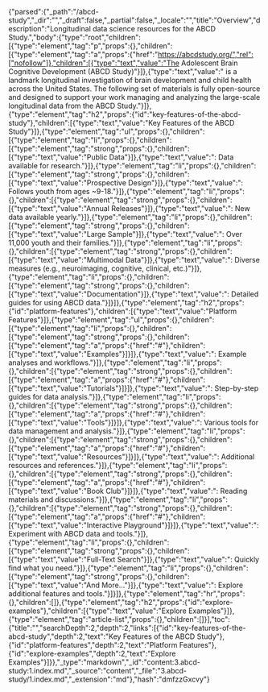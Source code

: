 {"parsed":{"_path":"/abcd-study","_dir":"","_draft":false,"_partial":false,"_locale":"","title":"Overview","description":"Longitudinal data science resources for the ABCD Study.","body":{"type":"root","children":[{"type":"element","tag":"p","props":{},"children":[{"type":"element","tag":"a","props":{"href":"https://abcdstudy.org/","rel":["nofollow"]},"children":[{"type":"text","value":"The Adolescent Brain Cognitive Development (ABCD Study)"}]},{"type":"text","value":" is a landmark longitudinal investigation of brain development and child health across the United States. The following set of materials is fully open-source and designed to support your work managing and analyzing the large-scale longitudinal data from the ABCD Study."}]},{"type":"element","tag":"h2","props":{"id":"key-features-of-the-abcd-study"},"children":[{"type":"text","value":"Key Features of the ABCD Study"}]},{"type":"element","tag":"ul","props":{},"children":[{"type":"element","tag":"li","props":{},"children":[{"type":"element","tag":"strong","props":{},"children":[{"type":"text","value":"Public Data"}]},{"type":"text","value":": Data available for research."}]},{"type":"element","tag":"li","props":{},"children":[{"type":"element","tag":"strong","props":{},"children":[{"type":"text","value":"Prospective Design"}]},{"type":"text","value":": Follows youth from ages ~9-18."}]},{"type":"element","tag":"li","props":{},"children":[{"type":"element","tag":"strong","props":{},"children":[{"type":"text","value":"Annual Releases"}]},{"type":"text","value":": New data available yearly."}]},{"type":"element","tag":"li","props":{},"children":[{"type":"element","tag":"strong","props":{},"children":[{"type":"text","value":"Large Sample"}]},{"type":"text","value":": Over 11,000 youth and their families."}]},{"type":"element","tag":"li","props":{},"children":[{"type":"element","tag":"strong","props":{},"children":[{"type":"text","value":"Multimodal Data"}]},{"type":"text","value":": Diverse measures (e.g., neuroimaging, cognitive, clinical, etc.)"}]},{"type":"element","tag":"li","props":{},"children":[{"type":"element","tag":"strong","props":{},"children":[{"type":"text","value":"Documentation"}]},{"type":"text","value":": Detailed guides for using ABCD data."}]}]},{"type":"element","tag":"h2","props":{"id":"platform-features"},"children":[{"type":"text","value":"Platform Features"}]},{"type":"element","tag":"ul","props":{},"children":[{"type":"element","tag":"li","props":{},"children":[{"type":"element","tag":"strong","props":{},"children":[{"type":"element","tag":"a","props":{"href":"#"},"children":[{"type":"text","value":"Examples"}]}]},{"type":"text","value":": Example analyses and workflows."}]},{"type":"element","tag":"li","props":{},"children":[{"type":"element","tag":"strong","props":{},"children":[{"type":"element","tag":"a","props":{"href":"#"},"children":[{"type":"text","value":"Tutorials"}]}]},{"type":"text","value":": Step-by-step guides for data analysis."}]},{"type":"element","tag":"li","props":{},"children":[{"type":"element","tag":"strong","props":{},"children":[{"type":"element","tag":"a","props":{"href":"#"},"children":[{"type":"text","value":"Tools"}]}]},{"type":"text","value":": Various tools for data management and analysis."}]},{"type":"element","tag":"li","props":{},"children":[{"type":"element","tag":"strong","props":{},"children":[{"type":"element","tag":"a","props":{"href":"#"},"children":[{"type":"text","value":"Resources"}]}]},{"type":"text","value":": Additional resources and references."}]},{"type":"element","tag":"li","props":{},"children":[{"type":"element","tag":"strong","props":{},"children":[{"type":"element","tag":"a","props":{"href":"#"},"children":[{"type":"text","value":"Book Club"}]}]},{"type":"text","value":": Reading materials and discussions."}]},{"type":"element","tag":"li","props":{},"children":[{"type":"element","tag":"strong","props":{},"children":[{"type":"element","tag":"a","props":{"href":"#"},"children":[{"type":"text","value":"Interactive Playground"}]}]},{"type":"text","value":": Experiment with ABCD data and tools."}]},{"type":"element","tag":"li","props":{},"children":[{"type":"element","tag":"strong","props":{},"children":[{"type":"text","value":"Full-Text Search"}]},{"type":"text","value":": Quickly find what you need."}]},{"type":"element","tag":"li","props":{},"children":[{"type":"element","tag":"strong","props":{},"children":[{"type":"text","value":"And More..."}]},{"type":"text","value":": Explore additional features and tools."}]}]},{"type":"element","tag":"hr","props":{},"children":[]},{"type":"element","tag":"h2","props":{"id":"explore-examples"},"children":[{"type":"text","value":"Explore Examples"}]},{"type":"element","tag":"article-list","props":{},"children":[]}],"toc":{"title":"","searchDepth":2,"depth":2,"links":[{"id":"key-features-of-the-abcd-study","depth":2,"text":"Key Features of the ABCD Study"},{"id":"platform-features","depth":2,"text":"Platform Features"},{"id":"explore-examples","depth":2,"text":"Explore Examples"}]}},"_type":"markdown","_id":"content:3.abcd-study:1.index.md","_source":"content","_file":"3.abcd-study/1.index.md","_extension":"md"},"hash":"dmfzzGxcvy"}